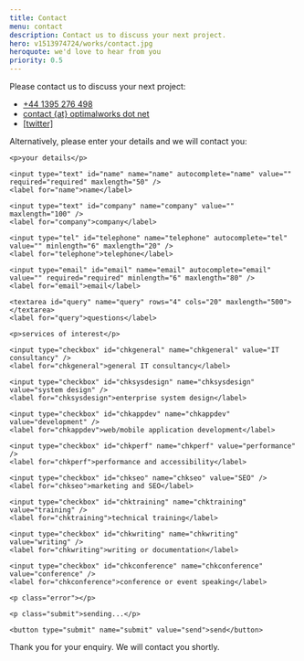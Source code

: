 ```yaml
---
title: Contact
menu: contact
description: Contact us to discuss your next project.
hero: v1513974724/works/contact.jpg
heroquote: we'd love to hear from you
priority: 0.5
---
```


Please contact us to discuss your next project:

<ul class="contact">
<li><a href="tel:+44-1395-276498" class="icon phone">+44 1395 276 498</a></li>
<li><a href="#" class="icon email">contact {at} optimalworks dot net</a></li>
<li><a href="https://twitter.com/[twitter]" class="icon twitter">[twitter]</a></li>
</ul>


<form action="https://www.optimalworks.net/ws/enquiry/" method="post" class="validator">

  <p>Alternatively, please enter your details and we will contact you:</p>

  <div class="formgrid">

    <p>your details</p>

    <input type="text" id="name" name="name" autocomplete="name" value="" required="required" maxlength="50" />
    <label for="name">name</label>

    <input type="text" id="company" name="company" value="" maxlength="100" />
    <label for="company">company</label>

    <input type="tel" id="telephone" name="telephone" autocomplete="tel" value="" minlength="6" maxlength="20" />
    <label for="telephone">telephone</label>

    <input type="email" id="email" name="email" autocomplete="email" value="" required="required" minlength="6" maxlength="80" />
    <label for="email">email</label>

    <textarea id="query" name="query" rows="4" cols="20" maxlength="500"></textarea>
    <label for="query">questions</label>

    <p>services of interest</p>

    <input type="checkbox" id="chkgeneral" name="chkgeneral" value="IT consultancy" />
    <label for="chkgeneral">general IT consultancy</label>

    <input type="checkbox" id="chksysdesign" name="chksysdesign" value="system design" />
    <label for="chksysdesign">enterprise system design</label>

    <input type="checkbox" id="chkappdev" name="chkappdev" value="development" />
    <label for="chkappdev">web/mobile application development</label>

    <input type="checkbox" id="chkperf" name="chkperf" value="performance" />
    <label for="chkperf">performance and accessibility</label>

    <input type="checkbox" id="chkseo" name="chkseo" value="SEO" />
    <label for="chkseo">marketing and SEO</label>

    <input type="checkbox" id="chktraining" name="chktraining" value="training" />
    <label for="chktraining">technical training</label>

    <input type="checkbox" id="chkwriting" name="chkwriting" value="writing" />
    <label for="chkwriting">writing or documentation</label>

    <input type="checkbox" id="chkconference" name="chkconference" value="conference" />
    <label for="chkconference">conference or event speaking</label>

    <p class="error"></p>

    <p class="submit">sending...</p>

    <button type="submit" name="submit" value="send">send</button>

  </div>

  <p class="posted">Thank you for your enquiry. We will contact you shortly.</p>

</form>
